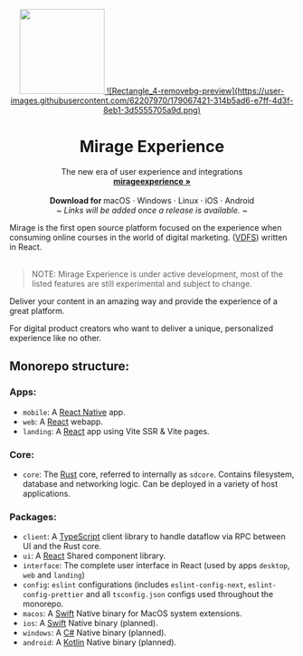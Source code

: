 <p align="center">
  <a href="#">
     <img width="150" height="150" src="https://raw.githubusercontent.com/fdantasr/mirage-experience/.redesign-assets/logo.png"/>
     ![Rectangle_4-removebg-preview](https://user-images.githubusercontent.com/62207970/179067421-314b5ad6-e7ff-4d3f-8eb1-3d5555705a9d.png)

  </a></p>
  <p align="center">
  </p>
  <h1 align="center"><b>Mirage Experience</b></h1>
  <p align="center">
  The new era of user experience and integrations
    <br />
    <a href=""><strong>mirageexperience »</strong></a>
    <br />
    <br />
    <b>Download for </b> 
    macOS
    ·
    Windows
    ·
    Linux
    ·
    iOS
    ·
    Android
    <br />
    <i>~ Links will be added once a release is available. ~</i>
  </p>
</p>
Mirage is the first open source platform focused on the experience when consuming online courses in the world of digital marketing. (<a href="#what-is-a-vdfs">VDFS</a>) written in React. 
<br/>
<br/>

> NOTE: Mirage Experience is under active development, most of the listed features are still experimental and subject to change.

Deliver your content in an amazing way and provide the experience of a great platform.

For digital product creators who want to deliver a unique, personalized experience like no other.

## Monorepo structure:

### Apps:

- `mobile`: A [React Native](https://reactnative.dev/) app.
- `web`: A [React](https://reactjs.org) webapp.
- `landing`: A [React](https://reactjs.org) app using Vite SSR & Vite pages.

### Core:

- `core`: The [Rust](#) core, referred to internally as `sdcore`. Contains filesystem, database and networking logic. Can be deployed in a variety of host applications.

### Packages:

- `client`: A [TypeScript](#) client library to handle dataflow via RPC between UI and the Rust core.
- `ui`: A [React](<[#](https://reactjs.org)>) Shared component library.
- `interface`: The complete user interface in React (used by apps `desktop`, `web` and `landing`)
- `config`: `eslint` configurations (includes `eslint-config-next`, `eslint-config-prettier` and all `tsconfig.json` configs used throughout the monorepo.
- `macos`: A [Swift](#) Native binary for MacOS system extensions.
- `ios`: A [Swift](#) Native binary (planned).
- `windows`: A [C#](#) Native binary (planned).
- `android`: A [Kotlin](#) Native binary (planned).

